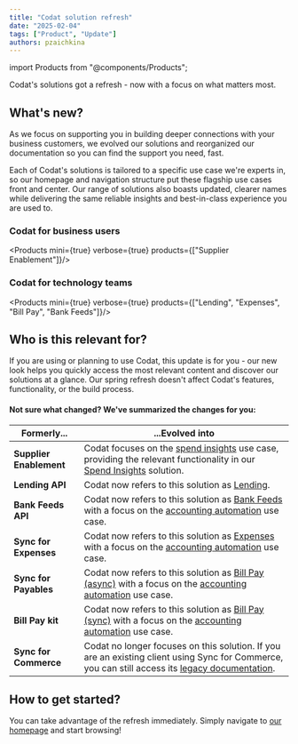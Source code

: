 ```yaml
---
title: "Codat solution refresh"
date: "2025-02-04"
tags: ["Product", "Update"]
authors: pzaichkina
---
```

import Products from "@components/Products";

Codat's solutions got a refresh - now with a focus on what matters most. 

<!--truncate-->

## What's new?

As we focus on supporting you in building deeper connections with your business customers, we evolved our solutions and reorganized our documentation so you can find the support you need, fast.

Each of Codat's solutions is tailored to a specific use case we're experts in, so our homepage and navigation structure put these flagship use cases front and center. Our range of solutions also boasts updated, clearer names while delivering the same reliable insights and best-in-class experience you are used to. 

### Codat for business users

<Products mini={true} verbose={true} products={["Supplier Enablement"]}/>

### Codat for technology teams

<Products mini={true} verbose={true} products={["Lending", "Expenses", "Bill Pay", "Bank Feeds"]}/>

## Who is this relevant for?

If you are using or planning to use Codat, this update is for you - our new look helps you quickly access the most relevant content and discover our solutions at a glance. Our spring refresh doesn't affect Codat's features, functionality, or the build process.

#### Not sure what changed? We've summarized the changes for you:

| Formerly...         | ...Evolved into                                                                                                                                 |
|---------------------|-------------------------------------------------------------------------------------------------------------------------------------------------|
| **Supplier Enablement** | Codat focuses on the [spend insights](/usecases/summary/spend-insights) use case, providing the relevant functionality in our [Spend Insights](/supplier-enablement/overview) solution.  |
| **Lending API**        | Codat now refers to this solution as [Lending](/lending/overview).                                                                                         |
| **Bank Feeds API**      | Codat now refers to this solution as [Bank Feeds](/bank-feeds/overview) with a focus on the [accounting automation](/usecases/summary/accounting-automation) use case.                                             |
| **Sync for Expenses**   | Codat now refers to this solution as [Expenses](/expenses/overview) with a focus on the [accounting automation](/usecases/summary/accounting-automation) use case.                                               |
| **Sync for Payables**   | Codat now refers to this solution as [Bill Pay (async)](/payables/async/suppliers) with a focus on the [accounting automation](/usecases/summary/accounting-automation) use case.                                       |
| **Bill Pay kit**        | Codat now refers to this solution as [Bill Pay (sync)](/payables/sync/suppliers) with a focus on the [accounting automation](/usecases/summary/accounting-automation) use case.                                        |
| **Sync for Commerce**   | Codat no longer focuses on this solution. If you are an existing client using Sync for Commerce, you can still access its [legacy documentation](/commerce/overview). |

## How to get started?

You can take advantage of the refresh immediately. Simply navigate to [our homepage](https://docs.codat.io) and start browsing!
